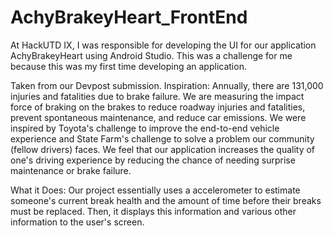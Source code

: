 # AchyBrakeyHeart_FrontEnd
At HackUTD IX, I was responsible for developing the UI for our application AchyBrakeyHeart using Android Studio. This was a challenge for me because this was my first time developing an application.

Taken from our Devpost submission.
Inspiration:
Annually, there are 131,000 injuries and fatalities due to brake failure. We are measuring the impact force of braking on the brakes to reduce roadway injuries and fatalities, prevent spontaneous maintenance, and reduce car emissions. We were inspired by Toyota's challenge to improve the end-to-end vehicle experience and State Farm's challenge to solve a problem our community (fellow drivers) faces. We feel that our application increases the quality of one's driving experience by reducing the chance of needing surprise maintenance or brake failure.

What it Does:
Our project essentially uses a accelerometer to estimate someone's current break health and the amount of time before their breaks must be replaced. Then, it displays this information and various other information to the user's screen.

